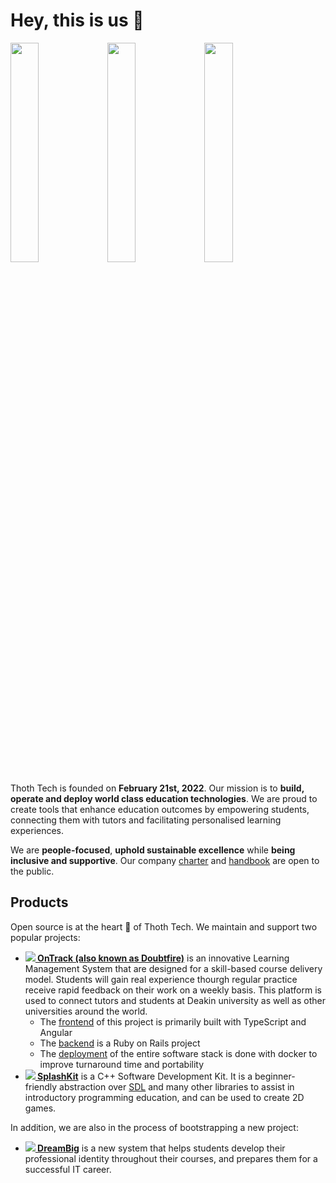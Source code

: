 # Hey, this is us :wave:

<p align="left" width="100%">
    <img width="30%" src="https://github.com/thoth-tech/.github/blob/main/images/doubtfire.png"/>
    <img width="30%" src="https://github.com/thoth-tech/.github/blob/main/images/splashkit.png"/>
    <img width="30%" src="https://github.com/thoth-tech/.github/blob/main/images/dreambig.png"/>
</p>


Thoth Tech is founded on **February 21st, 2022**. Our mission is to **build, operate and deploy
world class education technologies**. We are proud to create tools that enhance education outcomes
by empowering students, connecting them with tutors and facilitating personalised learning
experiences.

We are **people-focused**, **uphold sustainable excellence** while **being inclusive and
supportive**. Our company [charter] and [handbook] are open to the public.

## Products

Open source is at the heart 💜 of Thoth Tech. We maintain and support two popular projects:

- **[<img src="https://github.com/thoth-tech/.github/blob/main/images/doubtfire-20px.png"/> OnTrack (also known as Doubtfire)](https://ontrackdocumentation.netlify.app/)** is an innovative Learning Management System that are designed for a skill-based course delivery model.  Students will gain real experience thourgh regular practice receive rapid feedback on their work on a weekly basis. This platform is used to connect tutors and students at Deakin university as well as other universities around the world. 
  - The [frontend](https://github.com/thoth-tech/doubtfire-web) of this project is primarily built with TypeScript and Angular
  - The [backend](https://github.com/thoth-tech/doubtfire-api) is a Ruby on Rails project
  - The [deployment](https://github.com/thoth-tech/doubtfire-deploy) of the entire software stack is done with docker to improve turnaround time and portability
- **[<img src="https://github.com/thoth-tech/.github/blob/main/images/splashkit-20px.png"/> SplashKit](https://splashkit.io/)** is a C++ Software Development Kit. It is a beginner-friendly abstraction over [SDL](https://www.libsdl.org/) and many other libraries to assist in introductory programming education, and can be used to create 2D games.

In addition, we are also in the process of bootstrapping a new project:

- **[<img src="https://github.com/thoth-tech/.github/blob/main/images/dreambig-20px.png"/> DreamBig](https://github.com/thoth-tech/DreamBig-Project)** is a new system that helps students develop their professional identity throughout their courses, and prepares them for a successful IT career.


[handbook]: https://github.com/thoth-tech/handbook
[charter]: https://github.com/thoth-tech/handbook/blob/main/docs/company/charter.md
